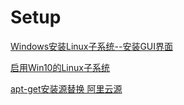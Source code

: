 # Setup
[Windows安装Linux子系统--安装GUI界面](https://blog.csdn.net/qq_20464153/article/details/79682274)

[启用Win10的Linux子系统](https://blog.csdn.net/maoyongf2008/article/details/78928045)

[apt-get安装源替换 阿里云源](https://www.cnblogs.com/gabin/p/6519352.html)
